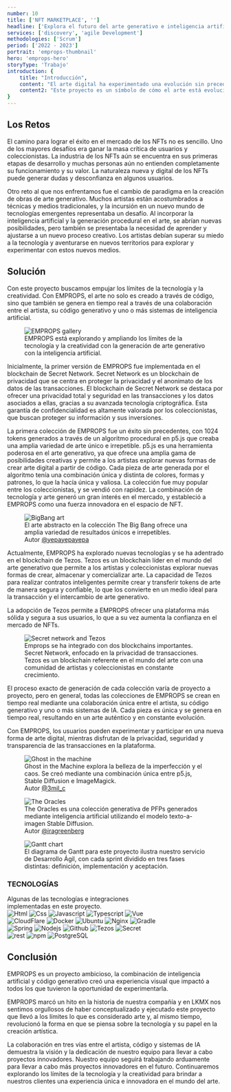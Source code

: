 ```yaml
---
number: 10
title: ['NFT MARKETPLACE', '']
headline: ['Explora el futuro del arte generativo e inteligencia artificial con', 'EMPROPS.']
services: ['discovery', 'agile Development']
methodologies: ['Scrum']
period: ['2022 - 2023']
portrait: 'emprops-thumbnail'
hero: 'emprops-hero'
storyType: 'Trabajo'
introduction: {
    title: "Introducción",
    content: "El arte digital ha experimentado una evolución sin precedentes en los últimos años, y con la llegada de los NFTs, la forma en que vemos la propiedad digital ha abierto nuevas posibilidades para el arte y la creatividad. En este sentido, EMPROPS, o 'Emergent Properties', es un proyecto desarrollado por LKMX que es pionero en el mundo del arte generativo y de inteligencia artificial (IA), donde la tecnología y la creatividad se fusionan para crear colecciones únicas e inimitables.",
    content2: "Este proyecto es un símbolo de cómo el arte está evolucionando hacia nuevas formas y cómo está siendo transformado por las tecnologías emergentes. Con EMPROPS, nos adentramos en la naturaleza de la propiedad digital y exploramos nuevos territorios en la creación de arte."
}
---
```


<div>
    <h2>Los Retos</h2>
    <p>El camino para lograr el éxito en el mercado de los NFTs no es sencillo. Uno de los mayores desafíos era ganar la masa crítica de usuarios y coleccionistas. La industria de los NFTs aún se encuentra en sus primeras etapas de desarrollo y muchas personas aún no entienden completamente su funcionamiento y su valor. La naturaleza nueva y digital de los NFTs puede generar dudas y desconfianza en algunos usuarios.</p>
    <p>Otro reto al que nos enfrentamos fue el cambio de paradigma en la creación de obras de arte generativo. Muchos artistas están acostumbrados a técnicas y medios tradicionales, y la incursión en un nuevo mundo de tecnologías emergentes representaba un desafío. Al incorporar la inteligencia artificial y la generación procedural en el arte, se abrían nuevas posibilidades, pero también se presentaba la necesidad de aprender y ajustarse a un nuevo proceso creativo. Los artistas debían superar su miedo a la tecnología y aventurarse en nuevos territorios para explorar y experimentar con estos nuevos medios. </p>
</div>
<div>
    <h2>Solución</h2>
    <p>Con este proyecto buscamos empujar los límites de la tecnología y la creatividad. Con EMPROPS, el arte no solo es creado a través de código, sino que también se genera en tiempo real a través de una colaboración entre el artista, su código generativo y uno o más sistemas de inteligencia artificial.</p>
</div>
<div>
    <figure>
        <img loading="lazy" src="/work/emprops-figure1.jpg" alt="EMPROPS gallery"/>
        <figcaption class="story_story__mainContent__caption__IQRnS">EMPROPS está explorando y ampliando los límites de la tecnología y la creatividad con la generación de arte generativo con la inteligencia artificial.</figcaption>
    </figure>    
</div>
<div>
    <p>Inicialmente, la primer versión de EMPROPS fue implementada en el blockchain de Secret Network. Secret Network es un blockchain de privacidad que se centra en proteger la privacidad y el anonimato de los datos de las transacciones. El blockchain de Secret Network se destaca por ofrecer una privacidad total y seguridad en las transacciones y los datos asociados a ellas, gracias a su avanzada tecnología criptográfica. Esta garantía de confidencialidad es altamente valorada por los coleccionistas, que buscan proteger su información y sus inversiones.</p>
    <p>La primera colección de EMPROPS fue un éxito sin precedentes, con 1024 tokens generados a través de un algoritmo procedural en p5.js que creaba una amplia variedad de arte único e irrepetible. p5.js es una herramienta poderosa en el arte generativo, ya que ofrece una amplia gama de posibilidades creativas y permite a los artistas explorar nuevas formas de crear arte digital a partir de código. Cada pieza de arte generada por el algoritmo tenía una combinación única y distinta de colores, formas y patrones, lo que la hacía única y valiosa. La colección fue muy popular entre los coleccionistas, y se vendió con rapidez. La combinación de tecnología y arte generó un gran interés en el mercado, y estableció a EMPROPS como una fuerza innovadora en el espacio de NFT.</p>
</div>
<div>
    <figure>
        <img loading="lazy" src="/work/emprops-figure2.jpg" alt="BigBang art"/>
        <figcaption class="story_story__mainContent__caption__IQRnS">El arte abstracto en la colección The Big Bang ofrece una amplia variedad de resultados únicos e irrepetibles.<br/>Autor <a href="https://twitter.com/yepayepayepa">@yepayepayepa</a> </figcaption>
    </figure>    
</div>
<div>
    <p>Actualmente, EMPROPS ha explorado nuevas tecnologías y se ha adentrado en el blockchain de Tezos. Tezos es un blockchain líder en el mundo del arte generativo que permite a los artistas y coleccionistas explorar nuevas formas de crear, almacenar y comercializar arte. La capacidad de Tezos para realizar contratos inteligentes permite crear y transferir tokens de arte de manera segura y confiable, lo que los convierte en un medio ideal para la transacción y el intercambio de arte generativo.</p>
    <p>La adopción de Tezos permite a EMPROPS ofrecer una plataforma más sólida y segura a sus usuarios, lo que a su vez aumenta la confianza en el mercado de NFTs.</p>
</div>
<div>
    <figure>
        <img loading="lazy" src="/work/emprops-figure3.jpg" alt="Secret network and Tezos"/>
        <figcaption class="story_story__mainContent__caption__IQRnS">Emprops se ha integrado con dos blockchains importantes. Secret Network, enfocado en la privacidad de transacciones. Tezos es un blockchain referente en el mundo del arte con una comunidad de artistas y coleccionistas en constante crecimiento.</figcaption>
    </figure>    
</div>
<div>
    <p>El proceso exacto de generación de cada colección varía de proyecto a proyecto, pero en general, todas las colecciones de EMPROPS se crean en tiempo real mediante una colaboración única entre el artista, su código generativo y uno o más sistemas de IA. Cada pieza es única y se genera en tiempo real, resultando en un arte auténtico y en constante evolución.</p>
    <p>Con EMPROPS, los usuarios pueden experimentar y participar en una nueva forma de arte digital, mientras disfrutan de la privacidad, seguridad y transparencia de las transacciones en la plataforma.</p>
</div>
<div>
    <figure>
        <img loading="lazy" src="/work/emprops-figure4.jpg" alt="Ghost in the machine"/>
        <figcaption class="story_story__mainContent__caption__IQRnS">Ghost in the Machine explora la belleza de la imperfección y el caos. Se creó mediante una combinación única entre p5.js, Stable Diffusion e ImageMagick. <br/>
        Autor <a href="https://twitter.com/3mil_c">@3mil_c</a></figcaption>
    </figure>    
</div>
<div>
    <figure>
        <img loading="lazy" src="/work/emprops-figure5.jpg" alt="The Oracles"/>
        <figcaption class="story_story__mainContent__caption__IQRnS">The Oracles es una colección generativa de PFPs generados mediante inteligencia artificial utilizando el modelo texto-a-imagen Stable Diffusion. <br/>Autor <a href="https://twitter.com/iragreenberg">@iragreenberg</a></figcaption>
    </figure>    
</div>
<div class="story_story__mainContent__gantt__TErEp">
    <figure>
        <img loading="lazy" src="/work/project-chart-es--double.svg" alt="Gantt chart"/>
        <figcaption class="story_story__mainContent__caption__IQRnS">El diagrama de Gantt para este proyecto ilustra nuestro servicio de Desarrollo Ágil, con cada sprint dividido en tres fases distintas: definición, implementación y aceptación.</figcaption>
    </figure>
</div>
<div class="story_story__mainContent__technologies__v5XXm">
    <div>
        <h3>TECNOLOGÍAS</h3>
        <span>Algunas de las tecnologías e integraciones<br/>implementadas en este proyecto.</span>
    </div>   
    <div class="story_story__mainContent__technologies__images__6NSg5">
        <div>
            <img loading="lazy" alt="Html" src="/technologies/html.svg"/>
            <img loading="lazy" alt="Css" src="/technologies/css.svg"/>
            <img loading="lazy" alt="Javascript" src="/technologies/javascript.svg"/>
            <img loading="lazy" alt="Typescript" src="/technologies/typescript.svg"/>
            <img loading="lazy" alt="Vue" src="/technologies/vue.svg"/>
        </div>
        <div>
            <img loading="lazy" alt="CloudFlare" src="/technologies/cloudflare.svg"/>
            <img loading="lazy" alt="Docker" src="/technologies/docker.svg"/>
            <img loading="lazy" alt="Ubuntu" src="/technologies/ubuntu.svg"/>
            <img loading="lazy" alt="Nginx" src="/technologies/nginx.svg"/>
            <img loading="lazy" alt="Gradle" src="/technologies/gradle.svg"/>
        </div>
        <div>
            <img loading="lazy" alt="Spring" src="/technologies/spring.svg"/>
            <img loading="lazy" alt="Nodejs" src="/technologies/nodejs.svg"/>
            <img loading="lazy" alt="Github" src="/technologies/github.svg"/>
            <img loading="lazy" alt="Tezos" src="/technologies/tezos.svg"/>
            <img loading="lazy" alt="Secret" src="/technologies/secret.svg"/>
        </div>
        <div>
            <img loading="lazy" alt="rest" src="/technologies/rest.svg" class="story_story__mainContent__technologies__images__large__KxVD1"/>
            <img loading="lazy" alt="npm" src="/technologies/npm.svg" class="story_story__mainContent__technologies__images__large__KxVD1"/>
            <img loading="lazy" alt="PostgreSQL" src="/technologies/postgresql.svg"/>
        </div>
    </div>     
</div>
<div>
    <h2>Conclusión</h2>
    <p>EMPROPS es un proyecto ambicioso, la combinación de inteligencia artificial y código generativo creó una experiencia visual que impactó a todos los que tuvieron la oportunidad de experimentarla.</p>
    <p>EMPROPS marcó un hito en la historia de nuestra compañía y en LKMX nos sentimos orgullosos de haber conceptualizado y ejecutado este proyecto que llevó a los límites lo que es considerado arte y, al mismo tiempo, revolucionó la forma en que se piensa sobre la tecnología y su papel en la creación artística.</p>
    <p>La colaboración en tres vías entre el artista, código y sistemas de IA demuestra la visión y la dedicación de nuestro equipo para llevar a cabo proyectos innovadores. Nuestro equipo seguirá trabajando arduamente para llevar a cabo más proyectos innovadores en el futuro. Continuaremos explorando los límites de la tecnología y la creatividad para brindar a nuestros clientes una experiencia única e innovadora en el mundo del arte.</p>
</div>